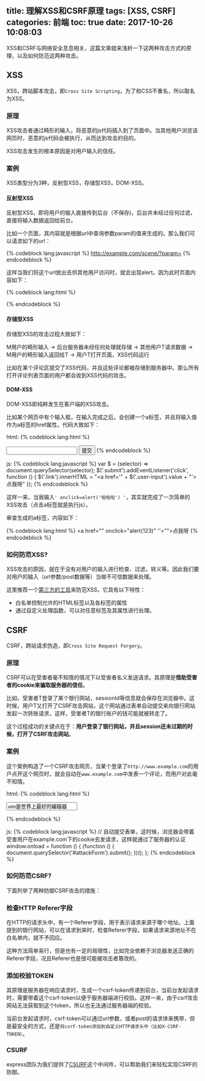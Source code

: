 title: 理解XSS和CSRF原理
tags: [XSS, CSRF]
categories: 前端
toc: true
date: 2017-10-26 10:08:03
---

XSS和CSRF与网络安全息息相关，这篇文章就来浅析一下这两种攻击方式的原理，以及如何防范这两种攻击。

## XSS

XSS，跨站脚本攻击，即`Cross Site Scripting`，为了和CSS不重名，所以取名为XSS。

### 原理

XSS攻击者通过畸形的输入，将恶意的js代码插入到了页面中。当其他用户浏览该网页时，恶意的js代码会被执行，从而达到攻击的目的。

XSS攻击发生的根本原因是对用户输入的信任。

### 案例

XSS类型分为3种，反射型XSS，存储型XSS，DOM-XSS。

#### 反射型XSS

反射型XSS，即将用户的输入直接传到后台（不保存)，后台并未经过任何过滤，直接将输入数据返回给前台。

比如一个页面，其内容就是根据url中查询参数param的值来生成的。那么我们可以请求如下的url：

{% codeblock lang:javascript %}
http://example.com/scene/?param=<script>alert('这是一个XSS攻击')</script>
{% endcodeblock %}

这样当我们将这个url放出去供其他用户访问时，就会出现alert。因为此时页面内容如下：

{% codeblock lang:html %}
<div><script>alert('这是一个XSS攻击')</script></div>
{% endcodeblock %}

#### 存储型XSS

存储型XSS的攻击过程大致如下：

M用户的畸形输入 -> 后台服务器未经任何处理就存储 -> 其他用户T请求数据 -> M用户的畸形输入返回给T -> 用户T打开页面，XSS代码运行

比如在某个评论区提交了XSS代码，并且这些评论都被存储到服务器中。那么所有打开评论列表页面的用户都会收到XSS代码的攻击。

#### DOM-XSS

DOM-XSS即纯粹发生在客户端的XSS攻击。

比如某个网页中有个输入框，在输入完成之后，会创建一个a标签，并且将输入值作为a标签的href属性。代码大致如下：

html:
{% codeblock lang:html %}
<div class="link"></div>
<input type="text" class="user-input">
<Button class="submit">提交</Button>
{% endcodeblock %}

js:
{% codeblock lang:javascript %}
var $ = (selector) => document.querySelector(selector);
$('.submit').addEventListener('click', function () {
    $('.link').innerHTML = "<a href='" + $('.user-input').value + "'>点我呀</a>"
});
{% endcodeblock %}

这样一来，当我输入`' onclick=alert('哈哈哈') '`，其实就完成了一次简单的XSS攻击（点击a标签就是执行js）。

审查生成的a标签，内容如下：

{% codeblock lang:html %}
<a href="" onclick="alert(123)" ''="">点我呀</a>
{% endcodeblock %}

### 如何防范XSS?

XSS攻击的原因，就在于没有对用户的输入进行检查、过滤，转义等。因此我们要对用户的输入（url参数/post数据等）当做不可信数据来处理。

这里推荐一个[第三方的工具](http://jsxss.com/zh/index.html)来防范XSS，它具有以下特性：

- 白名单控制允许的HTML标签以及各标签的属性
- 通过自定义处理函数，可以对任意标签及其属性进行处理。

## CSRF

CSRF，跨站请求伪造，即`Cross Site Request Forgery`。

### 原理

CSRF可以在受害者毫不知情的情况下以受害者名义发送请求。其原理是**借助受害者的cookie来骗取服务器的信任**。

比如，受害者T登录了某个银行网站，sessionId等信息就会保存在浏览器中。这时候，用户T又打开了CSRF攻击网站，这个网站通过表单自动提交来向银行网站发起一次转账请求，这样，受害者T的银行账户的钱可能就被转走了。

这个过程成功的关键点在于：**用户登录了银行网站，并且session还未过期的时候，打开了CSRF攻击网站**。

### 案例

这个案例构造了一个CSRF攻击网页，当某个登录了`http://www.example.com`的用户点开这个网页时，就会自动在`www.example.com`中发表一个评论，而用户对此毫不知情。

html:
{% codeblock lang:html %}
<!--注意：ajax受浏览器同源策略的影响，但是表单提交是不受这个限制的。-->
<form id="attackForm" action="http://www.example.com/article/59a12398904c4928cc46603c/comment/new" method="post">
    <input type="text" name="content" value="vim是世界上最好的编辑器"/>
</form>
{% endcodeblock %}

js:
{% codeblock lang:javascript %}
// 自动提交表单，这时候，浏览器会带着受害用户在example.com下的cookie去发请求，这样就通过了服务器的认证
window.onload = function () {
   (function () {
       document.querySelector('#attackForm').submit();
   })();
};
{% endcodeblock %}

### 如何防范CSRF?

下面列举了两种防御CSRF攻击的措施：

### 检查HTTP Referer字段

在HTTP的请求头中，有一个Referer字段，用于表示请求来源于哪个地址。上面提到的银行网站，可以在请求到来时，检查Referer字段，如果请求来源地址不在白名单内，就不予回应。

这种方法简单易行，但是也有一定的局限性，比如完全依赖于浏览器发送正确的Referer字段，况且Referer也是很可能被攻击者篡改的。

### 添加校验TOKEN

其原理是服务器在响应请求时，生成一个csrf-token传递到前台，当前台发起请求时，需要带着这个csrf-token以便于服务器端进行校验。这样一来，由于csrf攻击网站无法获取到这个token，所以也无法通过服务器端的校验。

当前台发起请求时，csrf-token可以通过url参数，或者post的请求体来携带，但是最安全的方式，还是`将csrf-token添加到自定义HTTP请求头中（比如X-CSRF-TOKEN）`。

### CSURF

express团队为我们提供了[CSURF](https://github.com/expressjs/csurf)这个中间件，可以帮助我们来轻松实现CSRF的防御。
